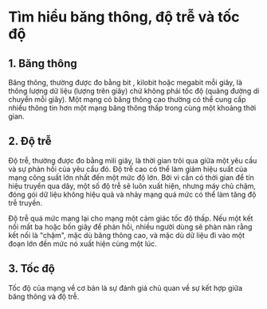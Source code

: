 # Tìm hiểu băng thông, độ trễ và tốc độ
## 1. Băng thông
Băng thông, thường được đo bằng bit , kilobit hoặc megabit mỗi giây, là thông lượng dữ liệu (lượng trên giây) chứ không phải tốc độ (quãng đường di chuyển mỗi giây). Một mạng có băng thông cao thường có thể cung cấp nhiều thông tin hơn một mạng băng thông thấp trong cùng một khoảng thời gian.

## 2. Độ trễ
Độ trễ, thường được đo bằng mili giây, là thời gian trôi qua giữa một yêu cầu và sự phản hồi của yêu cầu đó. Độ trễ cao có thể làm giảm hiệu suất của mạng công suất lớn nhất đến một mức độ lớn. Bởi vì cần có thời gian để tín hiệu truyền qua dây, một số độ trễ sẽ luôn xuất hiện, nhưng máy chủ chậm, đóng gói dữ liệu không hiệu quả và nhảy mạng quá mức có thể làm tăng độ trễ truyền.

Độ trễ quá mức mang lại cho mạng một cảm giác tốc độ thấp. Nếu một kết nối mất ba hoặc bốn giây để phản hồi, nhiều người dùng sẽ phàn nàn rằng kết nối là "chậm", mặc dù băng thông cao, và mặc dù dữ liệu đi vào một đoạn lớn đến mức nó xuất hiện cùng một lúc.

## 3. Tốc độ
Tốc độ của mạng về cơ bản là sự đánh giá chủ quan về sự kết hợp giữa băng thông và độ trễ. 